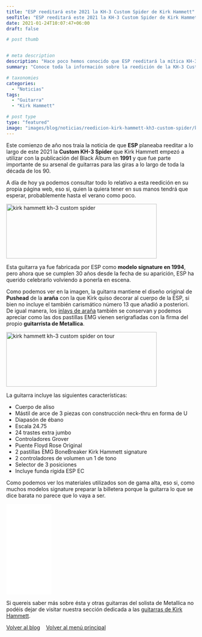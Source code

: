 ```yaml
---
title: "ESP reeditará este 2021 la KH-3 Custom Spider de Kirk Hammett"
seoTitle: "ESP reeditará este 2021 la KH-3 Custom Spider de Kirk Hammett"
date: 2021-01-24T10:07:47+06:00
draft: false

# post thumb


# meta description
description: "Hace poco hemos conocido que ESP reeditará la mítica KH-3 Custom Spider de Kirk Hammett. Te lo contamos todo aquí."
summary: "Conoce toda la información sobre la reedición de la KH-3 Custom Spider de Kirk Hammett"

# taxonomies
categories:
  - "Noticias"
tags:
  - "Guitarra"
  - "Kirk Hammett"

# post type
type: "featured"
image: "images/blog/noticias/reedicion-kirk-hammett-kh3-custom-spider/kirk-hammett-kh3-custom-spider.png"
---
```


Este comienzo de año nos traia la noticia de que **ESP** planeaba reeditar a lo largo de este 2021 la **Custom KH-3 Spider** que Kirk Hammett empezó a utilizar con la publicación del Black Álbum en **1991** y que fue parte importante de su arsenal de guitarras para las giras a lo largo de toda la década de los 90.

A día de hoy ya podemos consultar todo lo relativo a esta reedición en su propia página web, eso si, quien la quiera tener en sus manos tendrá que esperar, probablemente hasta el verano como poco.

<div>
	<img src="/images/blog/noticias/reedicion-kirk-hammett-kh3-custom-spider/kirk-hammett-kh3-custom-spider.png" alt="kirk hammett kh-3 custom spider" width="400" height="145"/>
</div>

Esta guitarra ya fue fabricada por ESP como **modelo signature en 1994**, pero ahora que se cumplen 30 años desde la fecha de su aparición, ESP ha querido celebrarlo volviendo a ponerla en escena.

Como podemos ver en la imagen, la guitarra mantiene el diseño original de **Pushead** de la **araña** con la que Kirk quiso decorar al cuerpo de la ESP, si bien no incluye el también carismático número 13 que añadió a posteriori. De igual manera, los [inlays de araña](/inlays-guitarra) también se conservan y podemos apreciar como las dos pastillas EMG vienen serigrafiadas con la firma del propio **guitarrista de Metallica**.

<div>
	<img src="/images/blog/noticias/reedicion-kirk-hammett-kh3-custom-spider/kirk-hammett-kh3-custom-spider-tour.jpg" alt="kirk hammett kh-3 custom spider on tour" width="400" height="145"/>
</div>

La guitarra incluye las siguientes características:

* Cuerpo de aliso
* Mástil de arce de 3 piezas con construcción neck-thru en forma de U
* Diapasón de ébano
* Escala 24.75
* 24 trastes extra jumbo
* Controladores Grover
* Puente Floyd Rose Original
* 2 pastillas EMG BoneBreaker Kirk Hammett signature
* 2 controladores de volumen un 1 de tono
* Selector de 3 posiciones
* Incluye funda rígida ESP EC

Como podemos ver los materiales utilizados son de gama alta, eso si, como muchos modelos signature preparar la billetera porque la guitarra lo que se dice barata no parece que lo vaya a ser.

<iframe loading="lazy" title="pegatina para guitarra spider skull kirk hammett" style="width:120px;height:240px;" marginwidth="0" marginheight="0" scrolling="no" frameborder="0" src="//rcm-eu.amazon-adsystem.com/e/cm?lt1=_blank&bc1=000000&IS2=1&bg1=FFFFFF&fc1=000000&lc1=0000FF&t=guitar0de-21&language=es_ES&o=30&p=8&l=as4&m=amazon&f=ifr&ref=as_ss_li_til&asins=B07HJ9TTMJ&linkId=26c75b5270b4e0be2f4119555768fbd6"></iframe>

Si quereis saber más sobre ésta y otras guitarras del solista de Metallica no podéis dejar de visitar nuestra sección dedicada a las [guitarras de Kirk Hammett](/kirk-hammett).

<div>
	<a href="/blog" class="btn btn-outline-primary">Volver al blog</a> &nbsp;&nbsp;
	<a href="/" class="btn btn-outline-primary">Volver al menú principal</a>
</div>